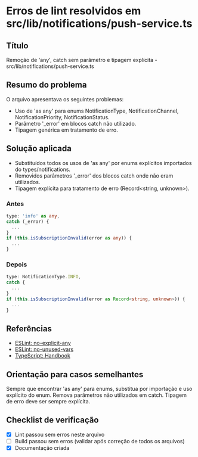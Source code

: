 # Erros de lint resolvidos em src/lib/notifications/push-service.ts

## Título
Remoção de 'any', catch sem parâmetro e tipagem explícita - src/lib/notifications/push-service.ts

## Resumo do problema
O arquivo apresentava os seguintes problemas:
- Uso de 'as any' para enums NotificationType, NotificationChannel, NotificationPriority, NotificationStatus.
- Parâmetro '_error' em blocos catch não utilizado.
- Tipagem genérica em tratamento de erro.

## Solução aplicada
- Substituídos todos os usos de 'as any' por enums explícitos importados do types/notifications.
- Removidos parâmetros '_error' dos blocos catch onde não eram utilizados.
- Tipagem explícita para tratamento de erro (Record<string, unknown>).

### Antes
```ts
type: 'info' as any,
catch (_error) {
  ...
}
if (this.isSubscriptionInvalid(error as any)) {
  ...
}
```

### Depois
```ts
type: NotificationType.INFO,
catch {
  ...
}
if (this.isSubscriptionInvalid(error as Record<string, unknown>)) {
  ...
}
```

## Referências
- [ESLint: no-explicit-any](https://typescript-eslint.io/rules/no-explicit-any/)
- [ESLint: no-unused-vars](https://eslint.org/docs/latest/rules/no-unused-vars)
- [TypeScript: Handbook](https://www.typescriptlang.org/docs/handbook/2/functions.html)

## Orientação para casos semelhantes
Sempre que encontrar 'as any' para enums, substitua por importação e uso explícito do enum. Remova parâmetros não utilizados em catch. Tipagem de erro deve ser sempre explícita.

## Checklist de verificação
- [x] Lint passou sem erros neste arquivo
- [ ] Build passou sem erros (validar após correção de todos os arquivos)
- [x] Documentação criada
